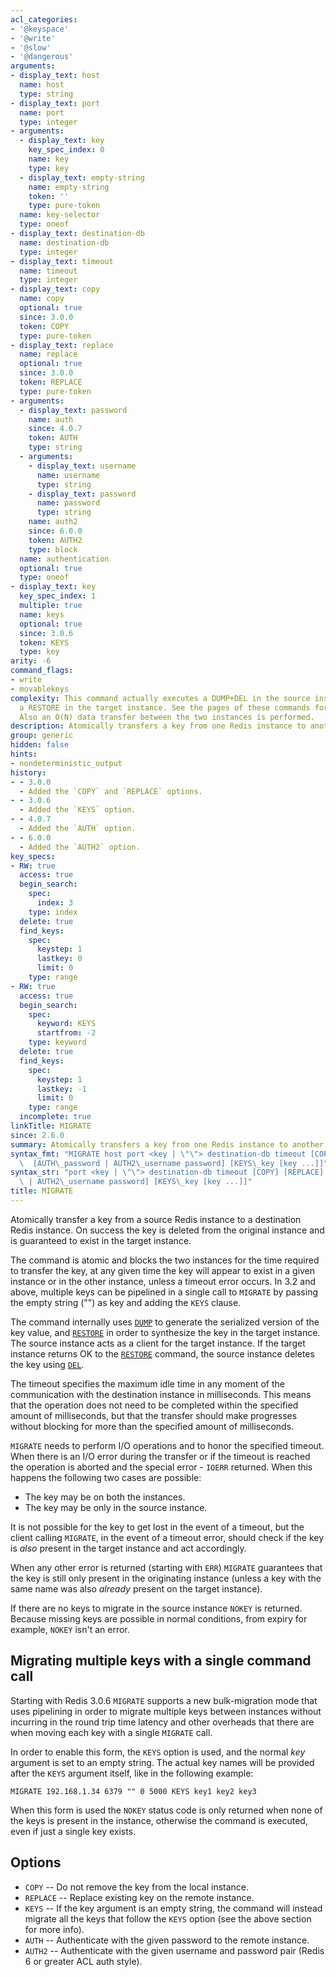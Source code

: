 ```yaml
---
acl_categories:
- '@keyspace'
- '@write'
- '@slow'
- '@dangerous'
arguments:
- display_text: host
  name: host
  type: string
- display_text: port
  name: port
  type: integer
- arguments:
  - display_text: key
    key_spec_index: 0
    name: key
    type: key
  - display_text: empty-string
    name: empty-string
    token: ''
    type: pure-token
  name: key-selector
  type: oneof
- display_text: destination-db
  name: destination-db
  type: integer
- display_text: timeout
  name: timeout
  type: integer
- display_text: copy
  name: copy
  optional: true
  since: 3.0.0
  token: COPY
  type: pure-token
- display_text: replace
  name: replace
  optional: true
  since: 3.0.0
  token: REPLACE
  type: pure-token
- arguments:
  - display_text: password
    name: auth
    since: 4.0.7
    token: AUTH
    type: string
  - arguments:
    - display_text: username
      name: username
      type: string
    - display_text: password
      name: password
      type: string
    name: auth2
    since: 6.0.0
    token: AUTH2
    type: block
  name: authentication
  optional: true
  type: oneof
- display_text: key
  key_spec_index: 1
  multiple: true
  name: keys
  optional: true
  since: 3.0.6
  token: KEYS
  type: key
arity: -6
command_flags:
- write
- movablekeys
complexity: This command actually executes a DUMP+DEL in the source instance, and
  a RESTORE in the target instance. See the pages of these commands for time complexity.
  Also an O(N) data transfer between the two instances is performed.
description: Atomically transfers a key from one Redis instance to another.
group: generic
hidden: false
hints:
- nondeterministic_output
history:
- - 3.0.0
  - Added the `COPY` and `REPLACE` options.
- - 3.0.6
  - Added the `KEYS` option.
- - 4.0.7
  - Added the `AUTH` option.
- - 6.0.0
  - Added the `AUTH2` option.
key_specs:
- RW: true
  access: true
  begin_search:
    spec:
      index: 3
    type: index
  delete: true
  find_keys:
    spec:
      keystep: 1
      lastkey: 0
      limit: 0
    type: range
- RW: true
  access: true
  begin_search:
    spec:
      keyword: KEYS
      startfrom: -2
    type: keyword
  delete: true
  find_keys:
    spec:
      keystep: 1
      lastkey: -1
      limit: 0
    type: range
  incomplete: true
linkTitle: MIGRATE
since: 2.6.0
summary: Atomically transfers a key from one Redis instance to another.
syntax_fmt: "MIGRATE host port <key | \"\"> destination-db timeout [COPY] [REPLACE]\n\
  \  [AUTH\_password | AUTH2\_username password] [KEYS\_key [key ...]]"
syntax_str: "port <key | \"\"> destination-db timeout [COPY] [REPLACE] [AUTH\_password\
  \ | AUTH2\_username password] [KEYS\_key [key ...]]"
title: MIGRATE
---
```

Atomically transfer a key from a source Redis instance to a destination Redis
instance.
On success the key is deleted from the original instance and is guaranteed to
exist in the target instance.

The command is atomic and blocks the two instances for the time required to
transfer the key, at any given time the key will appear to exist in a given
instance or in the other instance, unless a timeout error occurs. In 3.2 and
above, multiple keys can be pipelined in a single call to `MIGRATE` by passing
the empty string ("") as key and adding the `KEYS` clause.

The command internally uses [`DUMP`](/commands/dump) to generate the serialized version of the key
value, and [`RESTORE`](/commands/restore) in order to synthesize the key in the target instance.
The source instance acts as a client for the target instance.
If the target instance returns OK to the [`RESTORE`](/commands/restore) command, the source instance
deletes the key using [`DEL`](/commands/del).

The timeout specifies the maximum idle time in any moment of the communication
with the destination instance in milliseconds.
This means that the operation does not need to be completed within the specified
amount of milliseconds, but that the transfer should make progresses without
blocking for more than the specified amount of milliseconds.

`MIGRATE` needs to perform I/O operations and to honor the specified timeout.
When there is an I/O error during the transfer or if the timeout is reached the
operation is aborted and the special error - `IOERR` returned.
When this happens the following two cases are possible:

* The key may be on both the instances.
* The key may be only in the source instance.

It is not possible for the key to get lost in the event of a timeout, but the
client calling `MIGRATE`, in the event of a timeout error, should check if the
key is _also_ present in the target instance and act accordingly.

When any other error is returned (starting with `ERR`) `MIGRATE` guarantees that
the key is still only present in the originating instance (unless a key with the
same name was also _already_ present on the target instance).

If there are no keys to migrate in the source instance `NOKEY` is returned.
Because missing keys are possible in normal conditions, from expiry for example,
`NOKEY` isn't an error. 

## Migrating multiple keys with a single command call

Starting with Redis 3.0.6 `MIGRATE` supports a new bulk-migration mode that
uses pipelining in order to migrate multiple keys between instances without
incurring in the round trip time latency and other overheads that there are
when moving each key with a single `MIGRATE` call.

In order to enable this form, the `KEYS` option is used, and the normal *key*
argument is set to an empty string. The actual key names will be provided
after the `KEYS` argument itself, like in the following example:

    MIGRATE 192.168.1.34 6379 "" 0 5000 KEYS key1 key2 key3

When this form is used the `NOKEY` status code is only returned when none
of the keys is present in the instance, otherwise the command is executed, even if
just a single key exists.

## Options

* `COPY` -- Do not remove the key from the local instance.
* `REPLACE` -- Replace existing key on the remote instance.
* `KEYS` -- If the key argument is an empty string, the command will instead migrate all the keys that follow the `KEYS` option (see the above section for more info).
* `AUTH` -- Authenticate with the given password to the remote instance.
* `AUTH2` -- Authenticate with the given username and password pair (Redis 6 or greater ACL auth style).
